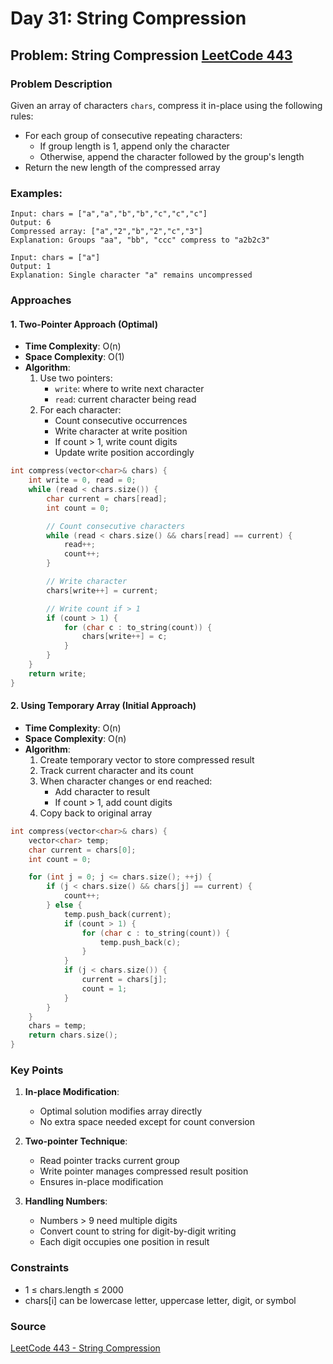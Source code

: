 # Day 31: String Compression

## Problem: String Compression [LeetCode 443](https://leetcode.com/problems/string-compression)

### Problem Description

Given an array of characters `chars`, compress it in-place using the following rules:

- For each group of consecutive repeating characters:
  - If group length is 1, append only the character
  - Otherwise, append the character followed by the group's length
- Return the new length of the compressed array

### Examples:

```
Input: chars = ["a","a","b","b","c","c","c"]
Output: 6
Compressed array: ["a","2","b","2","c","3"]
Explanation: Groups "aa", "bb", "ccc" compress to "a2b2c3"

Input: chars = ["a"]
Output: 1
Explanation: Single character "a" remains uncompressed
```

### Approaches

#### 1. Two-Pointer Approach (Optimal)

- **Time Complexity**: O(n)
- **Space Complexity**: O(1)
- **Algorithm**:
  1. Use two pointers:
     - `write`: where to write next character
     - `read`: current character being read
  2. For each character:
     - Count consecutive occurrences
     - Write character at write position
     - If count > 1, write count digits
     - Update write position accordingly

```cpp
int compress(vector<char>& chars) {
    int write = 0, read = 0;
    while (read < chars.size()) {
        char current = chars[read];
        int count = 0;

        // Count consecutive characters
        while (read < chars.size() && chars[read] == current) {
            read++;
            count++;
        }

        // Write character
        chars[write++] = current;

        // Write count if > 1
        if (count > 1) {
            for (char c : to_string(count)) {
                chars[write++] = c;
            }
        }
    }
    return write;
}
```

#### 2. Using Temporary Array (Initial Approach)

- **Time Complexity**: O(n)
- **Space Complexity**: O(n)
- **Algorithm**:
  1. Create temporary vector to store compressed result
  2. Track current character and its count
  3. When character changes or end reached:
     - Add character to result
     - If count > 1, add count digits
  4. Copy back to original array

```cpp
int compress(vector<char>& chars) {
    vector<char> temp;
    char current = chars[0];
    int count = 0;

    for (int j = 0; j <= chars.size(); ++j) {
        if (j < chars.size() && chars[j] == current) {
            count++;
        } else {
            temp.push_back(current);
            if (count > 1) {
                for (char c : to_string(count)) {
                    temp.push_back(c);
                }
            }
            if (j < chars.size()) {
                current = chars[j];
                count = 1;
            }
        }
    }
    chars = temp;
    return chars.size();
}
```

### Key Points

1. **In-place Modification**:

   - Optimal solution modifies array directly
   - No extra space needed except for count conversion

2. **Two-pointer Technique**:

   - Read pointer tracks current group
   - Write pointer manages compressed result position
   - Ensures in-place modification

3. **Handling Numbers**:
   - Numbers > 9 need multiple digits
   - Convert count to string for digit-by-digit writing
   - Each digit occupies one position in result

### Constraints

- 1 ≤ chars.length ≤ 2000
- chars[i] can be lowercase letter, uppercase letter, digit, or symbol

### Source

[LeetCode 443 - String Compression](https://leetcode.com/problems/string-compression)
